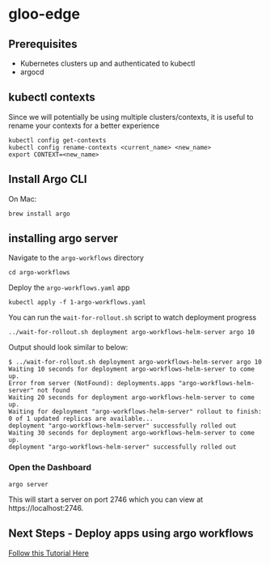 # gloo-edge

## Prerequisites
- Kubernetes clusters up and authenticated to kubectl
- argocd

## kubectl contexts
Since we will potentially be using multiple clusters/contexts, it is useful to rename your contexts for a better experience
```
kubectl config get-contexts
kubectl config rename-contexts <current_name> <new_name>
export CONTEXT=<new_name>
```

## Install Argo CLI
On Mac:
```
brew install argo
```

## installing argo server
Navigate to the `argo-workflows` directory
```
cd argo-workflows
```

Deploy the `argo-workflows.yaml` app
```
kubectl apply -f 1-argo-workflows.yaml
```

You can run the `wait-for-rollout.sh` script to watch deployment progress
```
../wait-for-rollout.sh deployment argo-workflows-helm-server argo 10
```

Output should look similar to below:
```
$ ../wait-for-rollout.sh deployment argo-workflows-helm-server argo 10
Waiting 10 seconds for deployment argo-workflows-helm-server to come up.
Error from server (NotFound): deployments.apps "argo-workflows-helm-server" not found
Waiting 20 seconds for deployment argo-workflows-helm-server to come up.
Waiting for deployment "argo-workflows-helm-server" rollout to finish: 0 of 1 updated replicas are available...
deployment "argo-workflows-helm-server" successfully rolled out
Waiting 30 seconds for deployment argo-workflows-helm-server to come up.
deployment "argo-workflows-helm-server" successfully rolled out
```

### Open the Dashboard
```
argo server
```
This will start a server on port 2746 which you can view at https://localhost:2746.

## Next Steps - Deploy apps using argo workflows
[Follow this Tutorial Here](./apps/README.md)